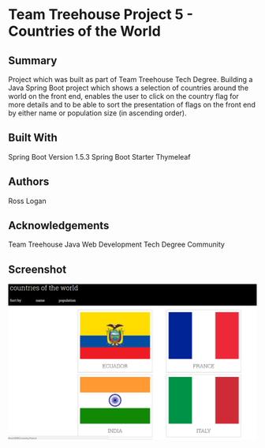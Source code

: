 # Team Treehouse Project 5 - Countries of the World

## Summary

Project which was built as part of Team Treehouse Tech Degree. Building a Java
Spring Boot project which shows a selection of countries around the world on the
front end, enables the user to click on the country flag for more details and to
be able to sort the presentation of flags on the front end by either name or 
population size (in ascending order).

## Built With

Spring Boot Version 1.5.3
Spring Boot Starter Thymeleaf

## Authors

Ross Logan

## Acknowledgements

Team Treehouse Java Web Development Tech Degree Community


## Screenshot

![Alt text](countriesofworld.PNG)

